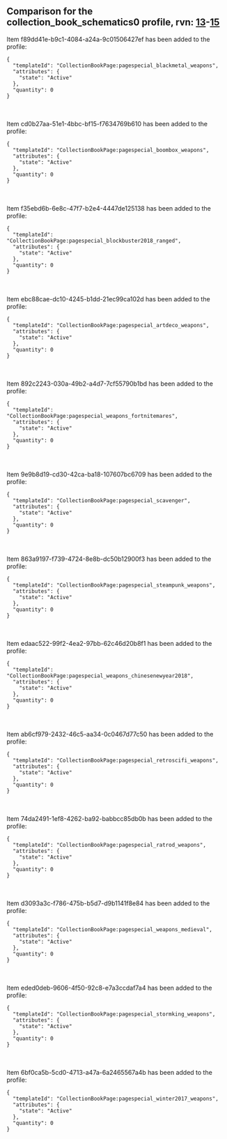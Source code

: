 ## Comparison for the collection_book_schematics0 profile, rvn: [13](https://github.com/PRO100KatYT/FortniteProfileRevisions/tree/main/profiles/collection_book_schematics0/13%20collection_book_schematics0.json)-[15](https://github.com/PRO100KatYT/FortniteProfileRevisions/tree/main/profiles/collection_book_schematics0/15%20collection_book_schematics0.json)

Item f89dd41e-b9c1-4084-a24a-9c01506427ef has been added to the profile:

```
{
  "templateId": "CollectionBookPage:pagespecial_blackmetal_weapons",
  "attributes": {
    "state": "Active"
  },
  "quantity": 0
}
```

<br><br>
Item cd0b27aa-51e1-4bbc-bf15-f7634769b610 has been added to the profile:

```
{
  "templateId": "CollectionBookPage:pagespecial_boombox_weapons",
  "attributes": {
    "state": "Active"
  },
  "quantity": 0
}
```

<br><br>
Item f35ebd6b-6e8c-47f7-b2e4-4447de125138 has been added to the profile:

```
{
  "templateId": "CollectionBookPage:pagespecial_blockbuster2018_ranged",
  "attributes": {
    "state": "Active"
  },
  "quantity": 0
}
```

<br><br>
Item ebc88cae-dc10-4245-b1dd-21ec99ca102d has been added to the profile:

```
{
  "templateId": "CollectionBookPage:pagespecial_artdeco_weapons",
  "attributes": {
    "state": "Active"
  },
  "quantity": 0
}
```

<br><br>
Item 892c2243-030a-49b2-a4d7-7cf55790b1bd has been added to the profile:

```
{
  "templateId": "CollectionBookPage:pagespecial_weapons_fortnitemares",
  "attributes": {
    "state": "Active"
  },
  "quantity": 0
}
```

<br><br>
Item 9e9b8d19-cd30-42ca-ba18-107607bc6709 has been added to the profile:

```
{
  "templateId": "CollectionBookPage:pagespecial_scavenger",
  "attributes": {
    "state": "Active"
  },
  "quantity": 0
}
```

<br><br>
Item 863a9197-f739-4724-8e8b-dc50b12900f3 has been added to the profile:

```
{
  "templateId": "CollectionBookPage:pagespecial_steampunk_weapons",
  "attributes": {
    "state": "Active"
  },
  "quantity": 0
}
```

<br><br>
Item edaac522-99f2-4ea2-97bb-62c46d20b8f1 has been added to the profile:

```
{
  "templateId": "CollectionBookPage:pagespecial_weapons_chinesenewyear2018",
  "attributes": {
    "state": "Active"
  },
  "quantity": 0
}
```

<br><br>
Item ab6cf979-2432-46c5-aa34-0c0467d77c50 has been added to the profile:

```
{
  "templateId": "CollectionBookPage:pagespecial_retroscifi_weapons",
  "attributes": {
    "state": "Active"
  },
  "quantity": 0
}
```

<br><br>
Item 74da2491-1ef8-4262-ba92-babbcc85db0b has been added to the profile:

```
{
  "templateId": "CollectionBookPage:pagespecial_ratrod_weapons",
  "attributes": {
    "state": "Active"
  },
  "quantity": 0
}
```

<br><br>
Item d3093a3c-f786-475b-b5d7-d9b1141f8e84 has been added to the profile:

```
{
  "templateId": "CollectionBookPage:pagespecial_weapons_medieval",
  "attributes": {
    "state": "Active"
  },
  "quantity": 0
}
```

<br><br>
Item eded0deb-9606-4f50-92c8-e7a3ccdaf7a4 has been added to the profile:

```
{
  "templateId": "CollectionBookPage:pagespecial_stormking_weapons",
  "attributes": {
    "state": "Active"
  },
  "quantity": 0
}
```

<br><br>
Item 6bf0ca5b-5cd0-4713-a47a-6a2465567a4b has been added to the profile:

```
{
  "templateId": "CollectionBookPage:pagespecial_winter2017_weapons",
  "attributes": {
    "state": "Active"
  },
  "quantity": 0
}
```

<br><br>
